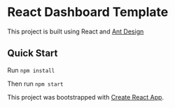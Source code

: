 # React Dashboard Template

This project is built using React and [Ant Design](https://ant.design/)

## Quick Start

Run `npm install`

Then run `npm start`





This project was bootstrapped with [Create React App](https://github.com/facebookincubator/create-react-app).